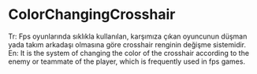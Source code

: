 # ColorChangingCrosshair
Tr: Fps oyunlarında sıklıkla kullanılan, karşımıza çıkan oyuncunun düşman yada takım arkadaşı olmasına göre crosshair renginin değişme sistemidir.
En: It is the system of changing the color of the crosshair according to the enemy or teammate of the player, which is frequently used in fps games.
